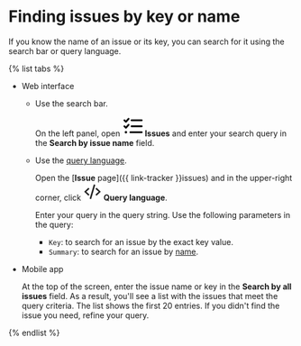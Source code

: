 # Finding issues by key or name

If you know the name of an issue or its key, you can search for it using the search bar or query language.

{% list tabs %}

- Web interface

   
   * Use the search bar.

      On the left panel, open ![](../../_assets/tracker/svg/tasks.svg) **Issues** and enter your search query in the **Search by issue name** field.

   * Use the [query language](query-filter.md).

      Open the [**Issue** page]({{ link-tracker }}issues) and in the upper-right corner, click ![](../../_assets/tracker/svg/query-language.svg) **Query language**.

      Enter your query in the query string. Use the following parameters in the query:

      * `Key`: to search for an issue by the exact key value.
      * `Summary`: to search for an issue by [name](query-filter.md#query-text).


- Mobile app

   At the top of the screen, enter the issue name or key in the **Search by all issues** field. As a result, you'll see a list with the issues that meet the query criteria. The list shows the first 20 entries. If you didn't find the issue you need, refine your query.

{% endlist %}




